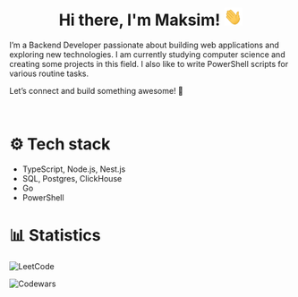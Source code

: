 <div>
  <h1 align="center">
    Hi there, I'm Maksim!
    <img src="https://github.com/ABSphreak/ABSphreak/blob/master/gifs/Hi.gif" width="32" height="32" />
  </h1>
  <p>
    I’m a Backend Developer passionate about building web applications and exploring new technologies. I am currently studying computer science and creating some projects in this field. I also like to write PowerShell scripts for various routine tasks. 

Let’s connect and build something awesome! 🚀
  </p>
  <br/>
</div>

# ⚙️ Tech stack
- TypeScript, Node.js, Nest.js
- SQL, Postgres, ClickHouse
- Go
- PowerShell

# 📊 Statistics
![LeetCode](https://leetcard.jacoblin.cool/mvaydev?theme=light&font=Open%20Sans)

![Codewars](https://www.codewars.com/users/mvaydev/badges/large?theme=light)
